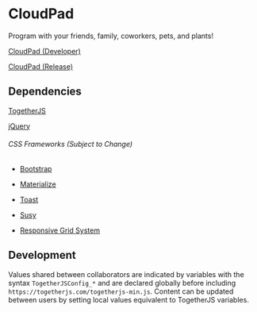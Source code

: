 # CloudPad
Program with your friends, family, coworkers, pets, and plants!

[CloudPad (Developer)](http://198.199.94.36/cloudpad)

[CloudPad (Release)](http://reline.github.io/CloudPad)

## Dependencies
[TogetherJS](https://togetherjs.com/)

[jQuery](https://jquery.com/)

###### CSS Frameworks (Subject to Change)
*   [Bootstrap](http://getbootstrap.com/)

*   [Materialize](http://materializecss.com/)

*   [Toast](http://daneden.github.io/Toast//)

*   [Susy](http://susy.oddbird.net/)

*   [Responsive Grid System](http://responsive.gs/)

## Development
Values shared between collaborators are indicated by variables with the syntax `TogetherJSConfig_*` and are declared globally before including `https://togetherjs.com/togetherjs-min.js`. Content can be updated between users by setting local values equivalent to TogetherJS variables.

